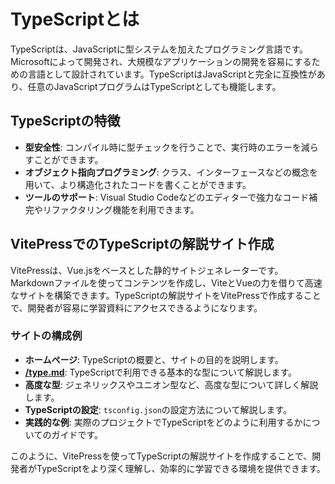 # TypeScriptとは

TypeScriptは、JavaScriptに型システムを加えたプログラミング言語です。Microsoftによって開発され、大規模なアプリケーションの開発を容易にするための言語として設計されています。TypeScriptはJavaScriptと完全に互換性があり、任意のJavaScriptプログラムはTypeScriptとしても機能します。

## TypeScriptの特徴

- **型安全性**: コンパイル時に型チェックを行うことで、実行時のエラーを減らすことができます。
- **オブジェクト指向プログラミング**: クラス、インターフェースなどの概念を用いて、より構造化されたコードを書くことができます。
- **ツールのサポート**: Visual Studio Codeなどのエディターで強力なコード補完やリファクタリング機能を利用できます。

## VitePressでのTypeScriptの解説サイト作成

VitePressは、Vue.jsをベースとした静的サイトジェネレーターです。Markdownファイルを使ってコンテンツを作成し、ViteとVueの力を借りて高速なサイトを構築できます。TypeScriptの解説サイトをVitePressで作成することで、開発者が容易に学習資料にアクセスできるようになります。

### サイトの構成例

- **ホームページ**: TypeScriptの概要と、サイトの目的を説明します。
- **[/type.md](基本的な型)**: TypeScriptで利用できる基本的な型について解説します。
- **高度な型**: ジェネリックスやユニオン型など、高度な型について詳しく解説します。
- **TypeScriptの設定**: `tsconfig.json`の設定方法について解説します。
- **実践的な例**: 実際のプロジェクトでTypeScriptをどのように利用するかについてのガイドです。

このように、VitePressを使ってTypeScriptの解説サイトを作成することで、開発者がTypeScriptをより深く理解し、効率的に学習できる環境を提供できます。